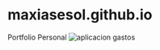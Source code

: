 # maxiasesol.github.io
Portfolio Personal
![aplicacion gastos](https://github.com/maxiasesol/maxiasesol.github.io/assets/127442292/9c964409-be42-41dc-86d5-c8914b5d62a3)
